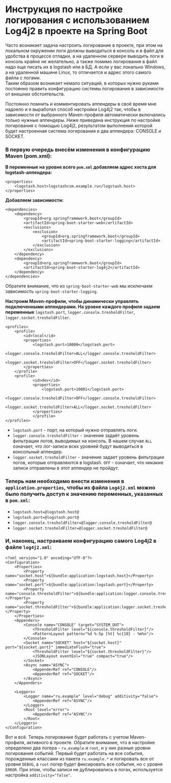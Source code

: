 # Инструкция по настройке логирования с использованием Log4j2 в проекте на Spring Boot

Часто возникает задача настроить логирование в проекте, при этом на локальном окружении логи должны выводиться в консоль 
и в файл для удобства в процессе отладки, а на удаленном сервере выводить логи в консоль крайне не желательно, а также 
помимо логирования в файл надо еще писать их в logstash или в БД.
А если у вас локально Windows, а на удаленной машине Linux, то отличается и адрес этого самого файла с логами.  
Таким образом возникает немало ситуаций, в которых нужно руками постоянно править конфигурацию системы логирования в 
зависимости от внешних обстоятельств. 

Постоянно помнить и комментировать аппендеры в своё время мне надоело и я выработал способ настройки Log4j2 так, 
чтобы в зависимости от выбранного Maven-профиля автоматически включались только нужные аппендеры.
Ниже приведена инструкция по настройке логирования с помощью Log4j2, 
результатом выполнения которой будет настроенная система логирования и два аппендера: CONSOLE и SOCKET.

### В первую очередь внесём изменения в конфигурацию Maven (pom.xml):

**В переменные на уровне всего `pom.xml` добавляем адрес хоста для logstash-аппендера:**

	<properties>
		<logstash.host>logstashcsm.example.ru</logstash.host>
	</properties>
	

**Добавляем зависимости:**

	<dependencies>    
		<dependency>    
			<groupId>org.springframework.boot</groupId>
	 		<artifactId>spring-boot-starter-web</artifactId>
	 		<exclusions>
	 			<exclusion>
					<groupId>org.springframework.boot</groupId>
					<artifactId>spring-boot-starter-logging</artifactId>
				</exclusion>
			</exclusions>
		</dependency>
		<dependency>
			<groupId>org.springframework.boot</groupId>
			<artifactId>spring-boot-starter-log4j2</artifactId>
		</dependency>
	</dependencies>

Обратите внимание, что из `spring-boot-starter-web` мы исключаем зависимость `spring-boot-starter-logging`.

**Настроим Maven-профили, чтобы динамически управлять подключенными аппендерами. 
На уровне каждого профиля задаем переменные** `logstash.port`, `logger.console.tresholdFilter`, `logger.socket.tresholdFilter`.


	<profiles>
		<profile>
			<id>local</id>
			<properties>
				<logstash.port>10000</logstash.port>
				<logger.console.tresholdFilter>ALL</logger.console.tresholdFilter>
				<logger.socket.tresholdFilter>OFF</logger.socket.tresholdFilter>
			</properties>
		</profile>
		<profile>
        		<id>dev</id>
        		<properties>
        			<logstash.port>10001</logstash.port>
        			<logger.console.tresholdFilter>OFF</logger.console.tresholdFilter>
        			<logger.socket.tresholdFilter>ALL</logger.socket.tresholdFilter>
        		</properties>
        		</profile>
	</profiles>
	
* `logstash.port` - порт, на который нужно отправлять логи.
* `logger.console.tresholdFilter` - значение задаёт уровень фильтрации логов, выводимых на консоль. В нашем случае `ALL` означает, что лог-записи всех уровней будут выводиться в консольный аппендер.
* `logger.socket.tresholdFilter` - значение задает уровень фильтрации логов, которые отправляются в logstash. `OFF` - означает, что никакие записи отправлены в этот аппендер не пройдут.


### Теперь нам необходимо внести изменения в `application.properties`, чтобы из файла `Log4j2.xml` можно было получить доступ к значению переменных, указанных в `pom.xml`:

* `logstash.host=@logstash.host@`
* `logstash.port=@logstash.port@`
* `logger.console.tresholdFilter=@logger.console.tresholdFilter@`
* `logger.socket.tresholdFilter=@logger.socket.tresholdFilter@`
	
### И, наконец, настраиваем конфигурацию самого Log4j2 в файле `log4j2.xml`:

	<?xml version="1.0" encoding="UTF-8"?>
	<Configuration>
		<Properties>
			<Property name="socket.host">${bundle:application:logstash.host}</Property>
			<Property name="socket.port">${bundle:application:logstash.port}</Property>
			<Property name="console.thresholdFilter">${bundle:application:logger.console.tresholdFilter}</Property>
			<Property name="socket.thresholdFilter">${bundle:application:logger.socket.tresholdFilter}</Property>
		</Properties>
		<Appenders>
			<Console name="CONSOLE" target="SYSTEM_OUT">
				<ThresholdFilter level="${console.thresholdFilter}"/>
				<PatternLayout pattern="%d %-5p [%t] %c{10} - %m%n"/>
			</Console>
			<Socket name="SOCKET" host="${socket.host}" port="${socket.port}" immediateFlush="true">
				<ThresholdFilter level="${socket.thresholdFilter}"/>
				<JSONLayout eventEol="true" compact="true"/>
			</Socket>
			<Async name="ASYNC">
				<AppenderRef ref="CONSOLE"/>
				<AppenderRef ref="SOCKET"/>
			</Async>
		</Appenders>
		
		<Loggers>
			<Logger name="ru.example" level="debug" additivity="false">
				<AppenderRef ref="ASYNC"/>
			</Logger>
			<Root level="error">
				<AppenderRef ref="ASYNC"/>
			</Root>
		</Loggers>
	</Configuration>

Вот и всё. Теперь логирование будет работать с учетом Maven-профиля, активного в проекте.
Обратите внимание, что в настройке определено два логера - `ru.example` и `root`, и у них разные уровни логирования событий. 
Первый будет работать на все события, порожденные классами из пакета `ru.example.*` и логировать все от уровня `DEBUG`, а `root` логер будет фиксировать все события, но с уровня `ERROR`. 
При этом, чтобы записи не дублировались в логах, используется настройка `additivity="false"`.
